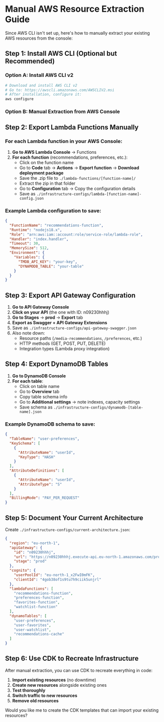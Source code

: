 # Manual AWS Resource Extraction Guide

Since AWS CLI isn't set up, here's how to manually extract your existing AWS resources from the console:

## Step 1: Install AWS CLI (Optional but Recommended)

### Option A: Install AWS CLI v2
```powershell
# Download and install AWS CLI v2
# Go to: https://awscli.amazonaws.com/AWSCLIV2.msi
# After installation, configure it:
aws configure
```

### Option B: Manual Extraction from AWS Console

## Step 2: Export Lambda Functions Manually

### For each Lambda function in your AWS Console:

1. **Go to AWS Lambda Console** → Functions
2. **For each function** (recommendations, preferences, etc.):
   - Click on the function name
   - Go to **Code** tab → **Actions** → **Export function** → **Download deployment package**
   - Save the .zip file to `./lambda-functions/[function-name]/`
   - Extract the zip in that folder
   - Go to **Configuration** tab → Copy the configuration details
   - Save as `./infrastructure-configs/lambda-[function-name]-config.json`

### Example Lambda configuration to save:
```json
{
  "FunctionName": "recommendations-function",
  "Runtime": "nodejs18.x",
  "Role": "arn:aws:iam::account:role/service-role/lambda-role",
  "Handler": "index.handler",
  "Timeout": 30,
  "MemorySize": 512,
  "Environment": {
    "Variables": {
      "TMDB_API_KEY": "your-key",
      "DYNAMODB_TABLE": "your-table"
    }
  }
}
```

## Step 3: Export API Gateway Configuration

1. **Go to API Gateway Console**
2. **Click on your API** (the one with ID: n09230hhhj)
3. **Go to Stages** → **prod** → **Export** tab
4. **Export as Swagger + API Gateway Extensions**
5. Save as `./infrastructure-configs/api-gateway-swagger.json`
6. Also note down:
   - Resource paths (`/media-recommendations`, `/preferences`, etc.)
   - HTTP methods (GET, POST, PUT, DELETE)
   - Integration types (Lambda proxy integration)

## Step 4: Export DynamoDB Tables

1. **Go to DynamoDB Console**
2. **For each table**:
   - Click on table name
   - Go to **Overview** tab
   - Copy table schema info
   - Go to **Additional settings** → note indexes, capacity settings
   - Save schema as `./infrastructure-configs/dynamodb-[table-name].json`

### Example DynamoDB schema to save:
```json
{
  "TableName": "user-preferences",
  "KeySchema": [
    {
      "AttributeName": "userId",
      "KeyType": "HASH"
    }
  ],
  "AttributeDefinitions": [
    {
      "AttributeName": "userId",
      "AttributeType": "S"
    }
  ],
  "BillingMode": "PAY_PER_REQUEST"
}
```

## Step 5: Document Your Current Architecture

Create `./infrastructure-configs/current-architecture.json`:
```json
{
  "region": "eu-north-1",
  "apiGateway": {
    "id": "n09230hhhj",
    "url": "https://n09230hhhj.execute-api.eu-north-1.amazonaws.com/prod",
    "stage": "prod"
  },
  "cognito": {
    "userPoolId": "eu-north-1_x2FwI0mFK",
    "clientId": "4gob38of1s9tu7h9ciik5unjrl"
  },
  "lambdaFunctions": [
    "recommendations-function",
    "preferences-function",
    "favorites-function",
    "watchlist-function"
  ],
  "dynamoTables": [
    "user-preferences",
    "user-favorites",
    "user-watchlist",
    "recommendations-cache"
  ]
}
```

## Step 6: Use CDK to Recreate Infrastructure

After manual extraction, you can use CDK to recreate everything in code:

1. **Import existing resources** (no downtime)
2. **Create new resources** alongside existing ones
3. **Test thoroughly**
4. **Switch traffic to new resources**
5. **Remove old resources**

Would you like me to create the CDK templates that can import your existing resources?
